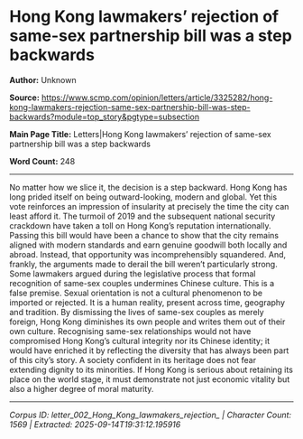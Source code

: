 # Hong Kong lawmakers’ rejection of same-sex partnership bill was a step backwards

**Author:** Unknown

**Source:** https://www.scmp.com/opinion/letters/article/3325282/hong-kong-lawmakers-rejection-same-sex-partnership-bill-was-step-backwards?module=top_story&pgtype=subsection

**Main Page Title:** Letters|Hong Kong lawmakers’ rejection of same-sex partnership bill was a step backwards

**Word Count:** 248

---

No matter how we slice it, the decision is a step backward. Hong Kong has long prided itself on being outward-looking, modern and global. Yet this vote reinforces an impression of insularity at precisely the time the city can least afford it. The turmoil of 2019 and the subsequent national security crackdown have taken a toll on Hong Kong’s reputation internationally. Passing this bill would have been a chance to show that the city remains aligned with modern standards and earn genuine goodwill both locally and abroad. Instead, that opportunity was incomprehensibly squandered.
And, frankly, the arguments made to derail the bill weren’t particularly strong. Some lawmakers argued during the legislative process that formal recognition of same-sex couples undermines Chinese culture. This is a false premise. Sexual orientation is not a cultural phenomenon to be imported or rejected. It is a human reality, present across time, geography and tradition. By dismissing the lives of same-sex couples as merely foreign, Hong Kong diminishes its own people and writes them out of their own culture.
Recognising same-sex relationships would not have compromised Hong Kong’s cultural integrity nor its Chinese identity; it would have enriched it by reflecting the diversity that has always been part of this city’s story. A society confident in its heritage does not fear extending dignity to its minorities.
If Hong Kong is serious about retaining its place on the world stage, it must demonstrate not just economic vitality but also a higher degree of moral maturity.

---

*Corpus ID: letter_002_Hong_Kong_lawmakers_rejection_ | Character Count: 1569 | Extracted: 2025-09-14T19:31:12.195916*
